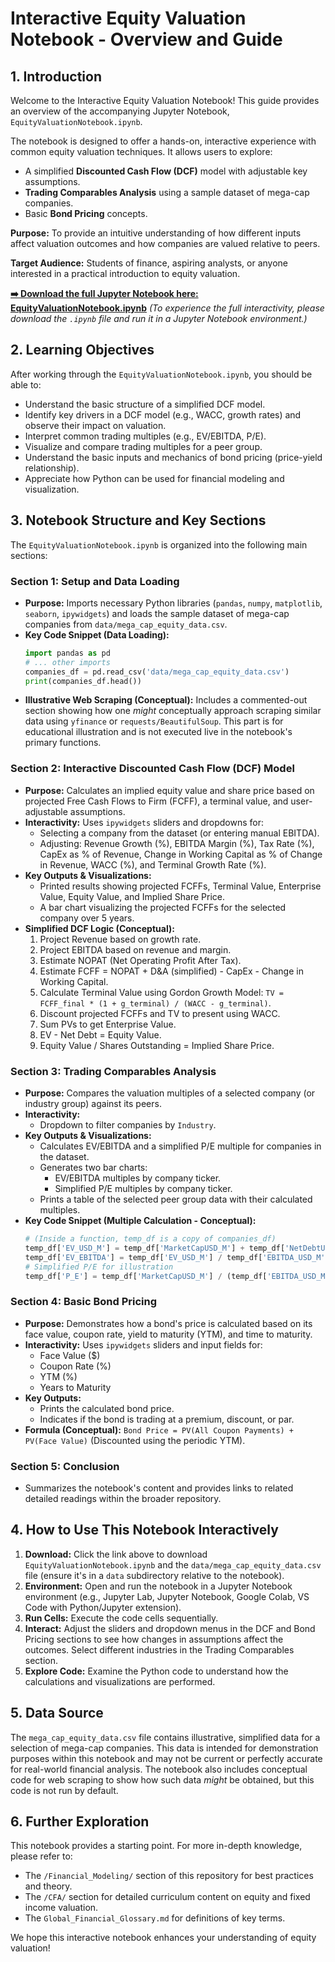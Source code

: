# Interactive Equity Valuation Notebook - Overview and Guide

## 1. Introduction

Welcome to the Interactive Equity Valuation Notebook! This guide provides an overview of the accompanying Jupyter Notebook, `EquityValuationNotebook.ipynb`.

The notebook is designed to offer a hands-on, interactive experience with common equity valuation techniques. It allows users to explore:

*   A simplified **Discounted Cash Flow (DCF)** model with adjustable key assumptions.
*   **Trading Comparables Analysis** using a sample dataset of mega-cap companies.
*   Basic **Bond Pricing** concepts.

**Purpose:** To provide an intuitive understanding of how different inputs affect valuation outcomes and how companies are valued relative to peers.

**Target Audience:** Students of finance, aspiring analysts, or anyone interested in a practical introduction to equity valuation.

**[➡️ Download the full Jupyter Notebook here: EquityValuationNotebook.ipynb](./EquityValuationNotebook.ipynb)**
*(To experience the full interactivity, please download the `.ipynb` file and run it in a Jupyter Notebook environment.)*

## 2. Learning Objectives

After working through the `EquityValuationNotebook.ipynb`, you should be able to:

*   Understand the basic structure of a simplified DCF model.
*   Identify key drivers in a DCF model (e.g., WACC, growth rates) and observe their impact on valuation.
*   Interpret common trading multiples (e.g., EV/EBITDA, P/E).
*   Visualize and compare trading multiples for a peer group.
*   Understand the basic inputs and mechanics of bond pricing (price-yield relationship).
*   Appreciate how Python can be used for financial modeling and visualization.

## 3. Notebook Structure and Key Sections

The `EquityValuationNotebook.ipynb` is organized into the following main sections:

### Section 1: Setup and Data Loading
*   **Purpose:** Imports necessary Python libraries (`pandas`, `numpy`, `matplotlib`, `seaborn`, `ipywidgets`) and loads the sample dataset of mega-cap companies from `data/mega_cap_equity_data.csv`.
*   **Key Code Snippet (Data Loading):**
    ```python
    import pandas as pd
    # ... other imports
    companies_df = pd.read_csv('data/mega_cap_equity_data.csv')
    print(companies_df.head())
    ```
*   **Illustrative Web Scraping (Conceptual):** Includes a commented-out section showing how one *might* conceptually approach scraping similar data using `yfinance` or `requests/BeautifulSoup`. This part is for educational illustration and is not executed live in the notebook's primary functions.

### Section 2: Interactive Discounted Cash Flow (DCF) Model
*   **Purpose:** Calculates an implied equity value and share price based on projected Free Cash Flows to Firm (FCFF), a terminal value, and user-adjustable assumptions.
*   **Interactivity:** Uses `ipywidgets` sliders and dropdowns for:
    *   Selecting a company from the dataset (or entering manual EBITDA).
    *   Adjusting: Revenue Growth (%), EBITDA Margin (%), Tax Rate (%), CapEx as % of Revenue, Change in Working Capital as % of Change in Revenue, WACC (%), and Terminal Growth Rate (%).
*   **Key Outputs & Visualizations:**
    *   Printed results showing projected FCFFs, Terminal Value, Enterprise Value, Equity Value, and Implied Share Price.
    *   A bar chart visualizing the projected FCFFs for the selected company over 5 years.
*   **Simplified DCF Logic (Conceptual):**
    1.  Project Revenue based on growth rate.
    2.  Project EBITDA based on revenue and margin.
    3.  Estimate NOPAT (Net Operating Profit After Tax).
    4.  Estimate FCFF = NOPAT + D&A (simplified) - CapEx - Change in Working Capital.
    5.  Calculate Terminal Value using Gordon Growth Model: `TV = FCFF_final * (1 + g_terminal) / (WACC - g_terminal)`.
    6.  Discount projected FCFFs and TV to present using WACC.
    7.  Sum PVs to get Enterprise Value.
    8.  EV - Net Debt = Equity Value.
    9.  Equity Value / Shares Outstanding = Implied Share Price.

### Section 3: Trading Comparables Analysis
*   **Purpose:** Compares the valuation multiples of a selected company (or industry group) against its peers.
*   **Interactivity:**
    *   Dropdown to filter companies by `Industry`.
*   **Key Outputs & Visualizations:**
    *   Calculates EV/EBITDA and a simplified P/E multiple for companies in the dataset.
    *   Generates two bar charts:
        *   EV/EBITDA multiples by company ticker.
        *   Simplified P/E multiples by company ticker.
    *   Prints a table of the selected peer group data with their calculated multiples.
*   **Key Code Snippet (Multiple Calculation - Conceptual):**
    ```python
    # (Inside a function, temp_df is a copy of companies_df)
    temp_df['EV_USD_M'] = temp_df['MarketCapUSD_M'] + temp_df['NetDebtUSD_M']
    temp_df['EV_EBITDA'] = temp_df['EV_USD_M'] / temp_df['EBITDA_USD_M'] # Handle division by zero
    # Simplified P/E for illustration
    temp_df['P_E'] = temp_df['MarketCapUSD_M'] / (temp_df['EBITDA_USD_M'] * 0.5) # Proxy for earnings
    ```

### Section 4: Basic Bond Pricing
*   **Purpose:** Demonstrates how a bond's price is calculated based on its face value, coupon rate, yield to maturity (YTM), and time to maturity.
*   **Interactivity:** Uses `ipywidgets` sliders and input fields for:
    *   Face Value ($)
    *   Coupon Rate (%)
    *   YTM (%)
    *   Years to Maturity
*   **Key Outputs:**
    *   Prints the calculated bond price.
    *   Indicates if the bond is trading at a premium, discount, or par.
*   **Formula (Conceptual):**
    `Bond Price = PV(All Coupon Payments) + PV(Face Value)`
    (Discounted using the periodic YTM).

### Section 5: Conclusion
*   Summarizes the notebook's content and provides links to related detailed readings within the broader repository.

## 4. How to Use This Notebook Interactively

1.  **Download:** Click the link above to download `EquityValuationNotebook.ipynb` and the `data/mega_cap_equity_data.csv` file (ensure it's in a `data` subdirectory relative to the notebook).
2.  **Environment:** Open and run the notebook in a Jupyter Notebook environment (e.g., Jupyter Lab, Jupyter Notebook, Google Colab, VS Code with Python/Jupyter extension).
3.  **Run Cells:** Execute the code cells sequentially.
4.  **Interact:** Adjust the sliders and dropdown menus in the DCF and Bond Pricing sections to see how changes in assumptions affect the outcomes. Select different industries in the Trading Comparables section.
5.  **Explore Code:** Examine the Python code to understand how the calculations and visualizations are performed.

## 5. Data Source

The `mega_cap_equity_data.csv` file contains illustrative, simplified data for a selection of mega-cap companies. This data is intended for demonstration purposes within this notebook and may not be current or perfectly accurate for real-world financial analysis. The notebook also includes conceptual code for web scraping to show how such data *might* be obtained, but this code is not run by default.

## 6. Further Exploration

This notebook provides a starting point. For more in-depth knowledge, please refer to:
*   The `/Financial_Modeling/` section of this repository for best practices and theory.
*   The `/CFA/` section for detailed curriculum content on equity and fixed income valuation.
*   The `Global_Financial_Glossary.md` for definitions of key terms.

We hope this interactive notebook enhances your understanding of equity valuation!
